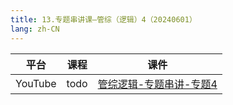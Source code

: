 ```yaml
---
title: 13.专题串讲课—管综（逻辑）4（20240601）
lang: zh-CN
---
```



| 平台       | 课程                                                                                                                               | 课件                                                                                                                                                                                                  |
|----------|------------------------------------------------------------------------------------------------------------------------------------|-------------------------------------------------------------------------------------------------------------------------------------------------------------------------------------------------------|
| YouTube  | todo                                                                                                                               | [管综逻辑-专题串讲-专题4](../../public/logic/%E9%80%BB%E8%BE%91-%E6%AD%A3%E5%BC%8F%E8%AF%BE/pdf/%E7%AE%A1%E7%BB%BC%E9%80%BB%E8%BE%91%20%E4%B8%93%E9%A2%98%E4%B8%B2%E8%AE%B2%20%E4%B8%93%E9%A2%984%20-%20DA.pdf) |


